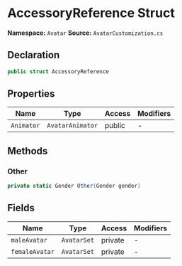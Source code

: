 # AccessoryReference Struct

**Namespace:** `Avatar`
**Source:** `AvatarCustomization.cs`

## Declaration

```csharp
public struct AccessoryReference
```

## Properties

| Name | Type | Access | Modifiers |
|------|------|--------|-----------|
| `Animator` | `AvatarAnimator` | public | - |

## Methods

### Other

```csharp
private static Gender Other(Gender gender)
```

## Fields

| Name | Type | Access | Modifiers |
|------|------|--------|-----------|
| `maleAvatar` | `AvatarSet` | private | - |
| `femaleAvatar` | `AvatarSet` | private | - |

